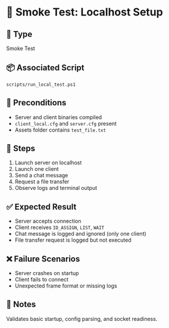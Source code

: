 # 🧪 Smoke Test: Localhost Setup

## 📍 Type
Smoke Test

## 📦 Associated Script
`scripts/run_local_test.ps1`

## 🔧 Preconditions
- Server and client binaries compiled
- `client_local.cfg` and `server.cfg` present
- Assets folder contains `test_file.txt`

## 🔄 Steps
1. Launch server on localhost
2. Launch one client
3. Send a chat message
4. Request a file transfer
5. Observe logs and terminal output

## ✅ Expected Result
- Server accepts connection
- Client receives `ID_ASSIGN`, `LIST`, `WAIT`
- Chat message is logged and ignored (only one client)
- File transfer request is logged but not executed

## ❌ Failure Scenarios
- Server crashes on startup
- Client fails to connect
- Unexpected frame format or missing logs

## 🧪 Notes
Validates basic startup, config parsing, and socket readiness.
